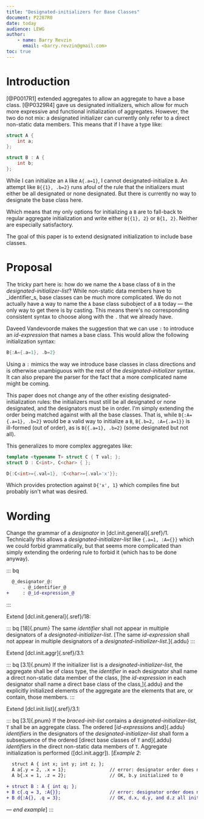 ```yaml
---
title: "Designated-initializers for Base Classes"
document: P2287R0
date: today
audience: LEWG
author:
    - name: Barry Revzin
      email: <barry.revzin@gmail.com>
toc: true
---
```


# Introduction

[@P0017R1] extended aggregates to allow an aggregate to have a base class. [@P0329R4] gave us designated initializers, which allow for much more expressive and functional initialization of aggregates. However, the two do not mix: a designated initializer can currently only refer to a direct non-static data members. This means that if I have a type like:

```cpp
struct A {
    int a;
};

struct B : A {
    int b;
};
```

While I can initialize an `A` like `A{.a=1}`, I cannot designated-initialize `B`. An attempt like `B{{1}, .b=2}` runs afoul of the rule that the initializers must either be all designated or none designated. But there is currently no way to designate the base class here.

Which means that my only options for initializing a `B` are to fall-back to regular aggregate initialization and write either `B{{1}, 2}` or `B{1, 2}`. Neither are especially satisfactory. 

The goal of this paper is to extend designated initialization to include base classes. 

# Proposal

The tricky part here is: how do we name the `A` base class of `B` in the _designated-initializer-list_? While non-static data members have to _identifier_s, base classes can be much more complicated. We do not actually have a way to name the `A` base class subobject of a `B` today &mdash; the only way to get there is by casting. This means there's no corresponding consistent syntax to choose along with the `.` that we already have.

Daveed Vandevoorde makes the suggestion that we can use `:` to introduce an _id-expression_ that names a base class. This would allow the following initialization syntax:

```cpp
B{:A={.a=1}, .b=2}
```

Using a `:` mimics the way we introduce base classes in class directions and is otherwise unambiguous with the rest of the _designated-initializer_ syntax. It can also prepare the parser for the fact that a more complicated name might be coming.

This paper does not change any of the other existing designated-initialization rules: the initializers must still be all designated or none designated, and the designators must be in order. I'm simply extending the order being matched against with all the base classes. That is, while `B{:A={.a=1}, .b=2}` would be a valid way to initialize a `B`, `B{.b=2, :A={.a=1}}` is ill-formed (out of order), as is `B{{.a=1}, .b=2}` (some designated but not all).

This generalizes to more complex aggregates like:

```cpp
template <typename T> struct C { T val; };
struct D : C<int>, C<char> { };

D{:C<int>={.val=1}, :C<char>={.val='x'}};
```

Which provides protection against `D{'x', 1}` which compiles fine but probably isn't what was desired.

# Wording

Change the grammar of a _designator_ in [dcl.init.general]{.sref}/1. Technically this allows a _designated-initializer-list_ like `{.a=1, :A={}}` which we could forbid grammatically, but that seems more complicated than simply extending the ordering rule to forbid it (which has to be done anyway).

::: bq
```diff
  @_designator_@:
      . @_identifier_@
+     : @_id-expression_@
```
:::

Extend [dcl.init.general]{.sref}/18:

::: bq
[18]{.pnum} The same _identifier_ shall not appear in multiple designators of a _designated-initializer-list_. [The same _id-expression_ shall not appear in multiple designators of a _designated-initializer-list_.]{.addu}
:::

Extend [dcl.init.aggr]{.sref}/3.1:

::: bq
[3.1]{.pnum} If the initializer list is a _designated-initializer-list_, the aggregate shall be of class type, the _identifier_ in each designator shall name a direct non-static data member of the class, [the _id-expression_ in each designator shall name a direct base class of the class,]{.addu} and the explicitly initialized elements of the aggregate are the elements that are, or contain, those members.
:::

Extend [dcl.init.list]{.sref}/3.1:

::: bq
[3.1]{.pnum} If the _braced-init-list_ contains a _designated-initializer-list_, `T` shall be an aggregate class.
The ordered [*id-expression*s and]{.addu} *identifier*s in the designators of the *designated-initializer-list* shall form a subsequence of the ordered [direct base classes of `T` and]{.addu} *identifier*s in the direct non-static data members of `T`.
Aggregate initialization is performed ([dcl.init.aggr]).
[*Example 2*:
```diff
  struct A { int x; int y; int z; };
  A a{.y = 2, .x = 1};                // error: designator order does not match declaration order
  A b{.x = 1, .z = 2};                // OK, b.y initialized to 0
  
+ struct B : A { int q; };
+ B c{.q = 3, :A{}};                  // error: designator order does not match declaration order
+ B d{:A{}, .q = 3};                  // OK, d.x, d.y, and d.z all initialized to 0
```
— *end example*]
:::